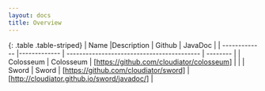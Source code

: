 ```yaml
---
layout: docs
title: Overview
---
```


{: .table .table-striped}
| Name          |Description       | Github                                     | JavaDoc                                    |
| ------------- |-------------     | ------------------------------------------ | --------                                   |
| Colosseum     | Colosseum        | [https://github.com/cloudiator/colosseum]    |                                            |
| Sword         | Sword            | [https://github.com/cloudiator/sword]        | [http://cloudiator.github.io/sword/javadoc/] |


[https://github.com/cloudiator/colosseum]: https://github.com/cloudiator/colosseum
[https://github.com/cloudiator/sword]: https://github.com/cloudiator/sword
[http://cloudiator.github.io/sword/javadoc/]: http://cloudiator.github.io/sword/javadoc/

